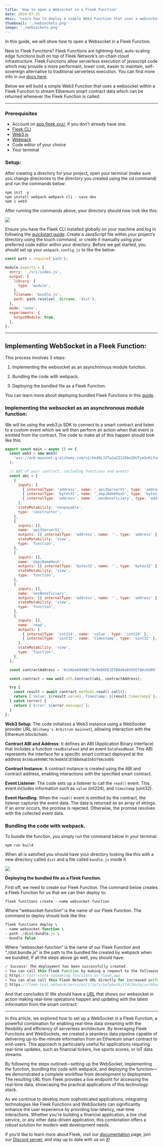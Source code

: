 ```yaml
---
title: 'How to open a Websocket in a Fleek Function'
date: 2024-07-25
desc: 'Learn how to deploy a simple Web3 Function that uses a websocket within a Fleek Function to stream Ethereum smart contract data'
thumbnail: './websockets.png'
image: './websockets.png'
---
```


In this guide, we will show how to open a Websocket in a Fleek Function.

New to Fleek Functions? Fleek Functions are lightning-fast, auto-scaling edge functions built on top of Fleek Network’s on-chain cloud infrastructure. Fleek Functions allow serverless execution of javascript code which may provide a more performant, lower cost, easier to maintain, self-sovereign alternative to traditional serverless execution. You can find more info in our <u>[docs here](https://fleek.xyz/docs/platform/fleek-functions/)</u>.

Below we will build a simple Web3 Function that uses a websocket within a Fleek Function to stream Ethereum smart contract data which can be returned whenever the Fleek Function is called.

---

### **Prerequisites**

- Account on <u>[app.fleek.xyz/](https://app.fleek.xyz/)</u>, if you don’t already have one.
- <u>[Fleek CLI](https://fleek.xyz/docs/cli/)</u>
- <u>[Web3.js](https://www.npmjs.com/package/web3)</u>
- <u>[Webpack](https://webpack.js.org/guides/getting-started/#basic-setup)</u>
- Code editor of your choice
- Your terminal

### **Setup:**

After creating a directory for your project, open your terminal (make sure you change directories to the directory you created using the cd command) and run the commands below:

```jsx
npm init -y
npm install webpack webpack-cli --save-dev
npm i web3
```

After running the commands above, your directory should now look like this:

![](./directoryws.png)

Ensure you have the Fleek CLI installed globally on your machine and log in following the <u>[quickstart guide](https://fleek.xyz/docs/cli/)</u>. Create a JavaScript file within your project’s directory using the touch command, or create it manually using your preferred code editor within your directory. Before we get started, you should set up your `webpack.config.js` to like the below:

```jsx
const path = require('path');

module.exports = {
  entry: './src/index.js',
  output: {
    library: {
      type: 'module',
    },
    filename: 'bundle.js',
    path: path.resolve(__dirname, 'dist'),
  },
  mode: 'none',
  experiments: {
    outputModule: true,
  },
};
```

---

## Implementing WebSocket in a Fleek Function:

This process involves 3 steps:

1. Implementing the websocket as an asynchronous module function.

2. Bundling the code with webpack.

3. Deploying the bundled file as a Fleek Function.

You can learn more about deploying bundled Fleek Functions in this <u>[guide](https://fleek.xyz/guides/running-bundled-webpack-functions-on-fleek/)</u>.

### **Implementing the websocket as an asynchronous module function:**

We will be using the web3.js SDK to connect to a smart contract and listen to a custom event which we will then perform an action when that event is emitted from the contract. The code to make all of this happen should look like this:

```jsx
export const main = async () => {
  const web3 = new Web3(
    'wss://arb-mainnet.g.alchemy.com/v2/kkd9LJZTw2aZZ12DbeZDUTymIoRifxqW',
  );

  // ABI of your contract, including functions and events
  const abi = [
    {
      inputs: [
        { internalType: 'address', name: '_api3ServerV1', type: 'address' },
        { internalType: 'bytes32', name: '_dapiNameHash', type: 'bytes32' },
        { internalType: 'address', name: '_oevBeneficiary', type: 'address' },
      ],
      stateMutability: 'nonpayable',
      type: 'constructor',
    },
    {
      inputs: [],
      name: 'api3ServerV1',
      outputs: [{ internalType: 'address', name: '', type: 'address' }],
      stateMutability: 'view',
      type: 'function',
    },
    {
      inputs: [],
      name: 'dapiNameHash',
      outputs: [{ internalType: 'bytes32', name: '', type: 'bytes32' }],
      stateMutability: 'view',
      type: 'function',
    },
    {
      inputs: [],
      name: 'oevBeneficiary',
      outputs: [{ internalType: 'address', name: '', type: 'address' }],
      stateMutability: 'view',
      type: 'function',
    },
    {
      inputs: [],
      name: 'read',
      outputs: [
        { internalType: 'int224', name: 'value', type: 'int224' },
        { internalType: 'uint32', name: 'timestamp', type: 'uint32' },
      ],
      stateMutability: 'view',
      type: 'function',
    },
  ];

  const contractAddress = '0x5Aba6949BC70c9eDA5E1E5B8d4aD3565f9Acbd09';

  const contract = new web3.eth.Contract(abi, contractAddress);

  try {
    const result = await contract.methods.read().call();
    return [`Value: ${result.value}, Timestamp: ${result.timestamp}`];
  } catch (error) {
    return [`Error: ${error.message}`];
  }
};
```

**Web3 Setup**: The code initializes a Web3 instance using a WebSocket provider URL (`Alchemy's Arbitrum mainnet`), allowing interaction with the Ethereum blockchain.

**Contract ABI and Address**: It defines an ABI (Application Binary Interface) that includes a function `readDataFeed` and an event `DataFeedRead`. This ABI represents the interface for a specific smart contract deployed at the address `0x5Aba6949BC70c9eDA5E1E5B8d4aD3565f9Acbd09`.

**Contract Instance**: A contract instance is created using the ABI and contract address, enabling interactions with the specified smart contract.

**Event Listener**: The code sets up a listener to call the `read()` event. This event includes information such as `value` (int224), and `timestamp` (uint32).

**Event Handling**: When the `read()` event is emitted by the contract, the listener captures the event data. The data is returned as an array of strings. If an error occurs, the promise is rejected. Otherwise, the promise resolves with the collected event data.

### **Bundling the code with webpack.**

To bundle the function, you simply run the command below in your terminal:

```
npm run build
```

When all is satisfied you should have your directory looking like this with a new directory called `dist` and a file called `bundle.js` inside it.

![](./demo.png)

**Deploying the bundled file as a Fleek Function.**

First off, we need to create our Fleek Function. The command below creates a Fleek Function for us that we can then deploy to:

```
fleek functions create --name websocket-function
```

Where “websocket-function” is the name of our Fleek Function. The command to deploy should look like this:

```jsx
fleek functions deploy \
--name websocket-function \
--path ./dist/bundle.js \
--bundle false
```

Where “websocket-function” is the name of our Fleek Function and “./dist.bundle.js” is the path to the bundled file created by webpack when we bundled, If all the steps above go well, you should have:

```jsx
✅ Success! The deployment has been successfully created.
> You can call this Fleek Function by making a request to the following URL
🔗 https://fast-state-squeaking.functions.on-fleek.app
> You can also call this Fleek Network URL directly for increased performance (please keep in mind you will not be able to deactivate this link)
🔗 https://fleek-test.network/services/1/ipfs/bafybeibjl7dc3ku3ajsxr6huomiwies5xrxvj26dnfwdrotdj5u5uveepy
```

And that concludes it! We should have a <u>[URL](https://fast-state-squeaking.functions.on-fleek.app/)</u> that shows our websocket in action making real-time operations happen and updating with the latest information from the smart contract.

---

In this article, we explored how to set up a WebSocket in a Fleek Function, a powerful combination for enabling real-time data streaming with the flexibility and efficiency of serverless architecture. By leveraging Fleek Functions and WebSockets, we created a seamless data pipeline capable of delivering up-to-the-minute information from an Ethereum smart contract to end-users. This approach is particularly useful for applications requiring real-time updates, such as financial tickers, live sports scores, or IoT data streams.

By following the steps outlined—setting up the WebSocket, implementing the function, bundling the code with webpack, and deploying the function—we demonstrated a complete workflow from development to deployment. The resulting URL from Fleek provides a live endpoint for accessing the real-time data, showcasing the practical applications of this technology stack.

As we continue to develop more sophisticated applications, integrating technologies like Fleek Functions and WebSockets can significantly enhance the user experience by providing low-latency, real-time interactions. Whether you're building a financial application, a live chat service, or any other data-driven application, this combination offers a robust solution for modern web development needs.

If you’d like to learn more about Fleek, visit our <u>[documentation](https://docs.fleek.xyz/docs)</u> page, join our <u>[Discord server](https://discord.gg/fleek)</u>, and stay up to date with us on <u>[X](https://twitter.com/fleek/)</u>!
